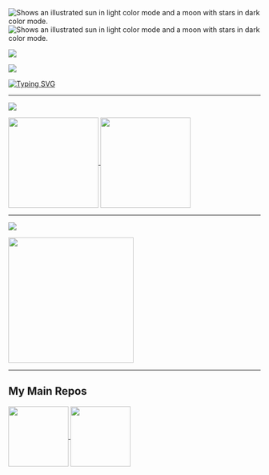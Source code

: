 <!--
**Smileslime47/Smileslime47** is a ✨ _special_ ✨ repository because its `README.md` (this file) appears on your GitHub profile.

Here are some ideas to get you started:

- 🔭 I’m currently working on ...
- 🌱 I’m currently learning ...
- 👯 I’m looking to collaborate on ...
- 🤔 I’m looking for help with ...
- 💬 Ask me about ...
- 📫 How to reach me: ...
- 😄 Pronouns: ...
- ⚡ Fun fact: ...
-->

<picture>
  <source media="screen and (min-width:100px) and (prefers-color-scheme:light)" srcset="https://readme-typing-svg.herokuapp.com?font=Darumadrop+One&pause=1000&width=435&height=30&lines=Just+help+yourself!">
  <img alt="Shows an illustrated sun in light color mode and a moon with stars in dark color mode." src="https://user-images.githubusercontent.com/25423296/163456779-a8556205-d0a5-45e2-ac17-42d089e3c3f8.png">
</picture>

<picture>
  <source media="screen and (min-width:100px)" srcset="https://readme-typing-svg.herokuapp.com?font=Fira+Code&duration=1&pause=1&color=323232&multiline=true&repeat=false&width=1200&height=60&lines=Here+is+Smile_slime_47%2C+a+Java+Developer.+Welcome+to+PM+me+if+you'd+like+to+discuss+about+Java.;You+can+also+call+me+LiuYibang%2C+who+is+an+undergraduate+student+of+Jinan+University+majoring+in+CS.">
  <img alt="Shows an illustrated sun in light color mode and a moon with stars in dark color mode." src="https://user-images.githubusercontent.com/25423296/163456779-a8556205-d0a5-45e2-ac17-42d089e3c3f8.png">
</picture>

[![](https://img.shields.io/badge/Outlook-Smile_slime_47@outlook.com-0078D4?style=for-the-badge&logo=microsoftoutlook)](mailto:Smile_slime_47@outlook.com)

[![](https://img.shields.io/badge/Gmail-lyb.compsci@gmail.com-EA4335?style=for-the-badge&logo=gmail)](mailto:lyb.compsci@gmail.com)

[![Typing SVG](https://readme-typing-svg.herokuapp.com?font=Fira+Code&size=17&duration=1&pause=1&color=323232&repeat=false&width=1000&height=30&lines=By+the+way%2C+I'm+learning+electric+guitar+now.+Looking+for+other+hard+rock+fans%3A%29)](https://github.com/Smileslime47)

---

[![](https://img.shields.io/badge/Github-Smile__slime__47-181717?style=for-the-badge&logo=github) ](https://github.com/Smileslime47)

<a href="https://github.com/Smileslime47">
  <img height="180em" align="center" src="https://github-readme-stats.vercel.app/api?username=smileslime47" />
  <img height="180em" align="center" src="https://github-readme-stats.vercel.app/api/top-langs/?username=smileslime47&layout=compact" />
</a>

---

[![](https://leetcode-badge.haozibi.dev/v1cn/ranking/smile_slime_47.svg?style=for-the-badge&color=FFA116&logo=leetcode) ](https://leetcode.cn/u/smile_slime_47/)

<a href="https://leetcode.cn/u/smile_slime_47/">
  <img height="250em" align="center" src="https://leetcard.jacoblin.cool/smile_slime_47?site=cn&ext=heatmap&font=Fira+Code" />
</a>

---

## My Main Repos

<a href="https://github.com/Smileslime47/JPEGCompressor">
  <img height="120em" align="center" src="https://github-readme-stats.vercel.app/api/pin/?username=smileslime47&repo=JPEGCompressor" />
</a>
<a href="https://github.com/Smileslime47/LENOVO_Y9000K_Hackintosh">
  <img height="120em" align="center" src="https://github-readme-stats.vercel.app/api/pin/?username=smileslime47&repo=LENOVO_Y9000K_Hackintosh" />
</a>
